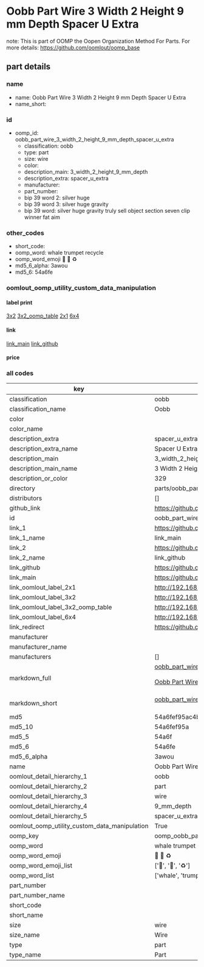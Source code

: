 # Oobb Part Wire 3 Width 2 Height 9 mm Depth Spacer U Extra  

note: This is part of OOMP the Oopen Organization Method For Parts. For more details: https://github.com/oomlout/oomp_base

##  part details
  







### name
* name: Oobb Part Wire 3 Width 2 Height 9 mm Depth Spacer U Extra
* name_short: 
### id
* oomp_id: oobb_part_wire_3_width_2_height_9_mm_depth_spacer_u_extra
  * classification: oobb
  * type: part
  * size: wire
  * color: 
  * description_main: 3_width_2_height_9_mm_depth
  * description_extra: spacer_u_extra
  * manufacturer: 
  * part_number: 
  * bip 39 word 2: silver huge
  * bip 39 word 3: silver huge gravity
  * bip 39 word: silver huge gravity truly sell object section seven clip winner fat aim

### other_codes
* short_code: 
* oomp_word: whale trumpet recycle
* oomp_word_emoji :whale: :trumpet: :recycle:
* md5_6_alpha: 3awou
* md5_6: 54a6fe






### oomlout_oomp_utility_custom_data_manipulation
#### label print
[3x2](http://192.168.1.245:1112/?label=oomp%203awou)
[3x2_oomp_table](http://192.168.1.108:1112/?label=oomp%203awou)
[2x1](http://192.168.1.242:1112/?label=oomp%203awou)
[6x4](http://192.168.1.55:1112/?label=oomp%203awou)    

#### link

[link_main](https://github.com/oomlout/oomlout_oomp_version_1_messy/tree/main/parts/oobb_part_wire_3_width_2_height_9_mm_depth_spacer_u_extra) [link_github](https://github.com/oomlout/oomlout_oomp_version_1_messy/tree/main/parts/oobb_part_wire_3_width_2_height_9_mm_depth_spacer_u_extra)                             

#### price







### all codes 
| key | value |  
| --- | --- |  
| classification | oobb |  
| classification_name | Oobb |  
| color |  |  
| color_name |  |  
| description_extra | spacer_u_extra |  
| description_extra_name | Spacer U Extra |  
| description_main | 3_width_2_height_9_mm_depth |  
| description_main_name | 3 Width 2 Height 9 mm Depth |  
| description_or_color | 329 |  
| directory | parts/oobb_part_wire_3_width_2_height_9_mm_depth_spacer_u_extra |  
| distributors | [] |  
| github_link | https://github.com/oomlout/oomlout_oomp_part_src/tree/main/parts/oobb_part_wire_3_width_2_height_9_mm_depth_spacer_u_extra |  
| id | oobb_part_wire_3_width_2_height_9_mm_depth_spacer_u_extra |  
| link_1 | https://github.com/oomlout/oomlout_oomp_version_1_messy/tree/main/parts/oobb_part_wire_3_width_2_height_9_mm_depth_spacer_u_extra |  
| link_1_name | link_main |  
| link_2 | https://github.com/oomlout/oomlout_oomp_version_1_messy/tree/main/parts/oobb_part_wire_3_width_2_height_9_mm_depth_spacer_u_extra |  
| link_2_name | link_github |  
| link_github | https://github.com/oomlout/oomlout_oomp_version_1_messy/tree/main/parts/oobb_part_wire_3_width_2_height_9_mm_depth_spacer_u_extra |  
| link_main | https://github.com/oomlout/oomlout_oomp_version_1_messy/tree/main/parts/oobb_part_wire_3_width_2_height_9_mm_depth_spacer_u_extra |  
| link_oomlout_label_2x1 | http://192.168.1.242:1112/?label=oomp%203awou |  
| link_oomlout_label_3x2 | http://192.168.1.245:1112/?label=oomp%203awou |  
| link_oomlout_label_3x2_oomp_table | http://192.168.1.108:1112/?label=oomp%203awou |  
| link_oomlout_label_6x4 | http://192.168.1.55:1112/?label=oomp%203awou |  
| link_redirect | https://github.com/oomlout/oomlout_oomp_version_1_messy/tree/main/parts/oobb_part_wire_3_width_2_height_9_mm_depth_spacer_u_extra |  
| manufacturer |  |  
| manufacturer_name |  |  
| manufacturers | [] |  
| markdown_full | [oobb_part_wire_3_width_2_height_9_mm_depth_spacer_u_extra](none)<br>[](none)<br>[Oobb Part Wire 3 Width 2 Height 9 Mm Depth Spacer U Extra](none)<br><br> |  
| markdown_short | [oobb_part_wire_3_width_2_height_9_mm_depth_spacer_u_extra](none)<br><br> |  
| md5 | 54a6fef95ac4b8566061be96cc1bae46 |  
| md5_10 | 54a6fef95a |  
| md5_5 | 54a6f |  
| md5_6 | 54a6fe |  
| md5_6_alpha | 3awou |  
| name | Oobb Part Wire 3 Width 2 Height 9 mm Depth Spacer U Extra |  
| oomlout_detail_hierarchy_1 | oobb |  
| oomlout_detail_hierarchy_2 | part |  
| oomlout_detail_hierarchy_3 | wire |  
| oomlout_detail_hierarchy_4 | 9_mm_depth |  
| oomlout_detail_hierarchy_5 | spacer_u_extra |  
| oomlout_oomp_utility_custom_data_manipulation | True |  
| oomp_key | oomp_oobb_part_wire_3_width_2_height_9_mm_depth_spacer_u_extra |  
| oomp_word | whale trumpet recycle |  
| oomp_word_emoji | :whale: :trumpet: :recycle: |  
| oomp_word_emoji_list | [':whale:', ':trumpet:', ':recycle:'] |  
| oomp_word_list | ['whale', 'trumpet', 'recycle'] |  
| part_number |  |  
| part_number_name |  |  
| short_code |  |  
| short_name |  |  
| size | wire |  
| size_name | Wire |  
| type | part |  
| type_name | Part |  
